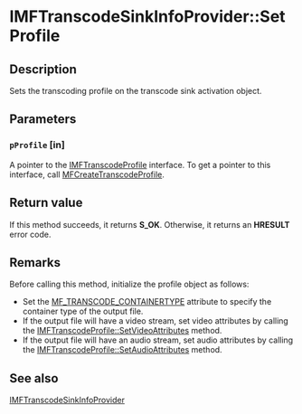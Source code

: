 # IMFTranscodeSinkInfoProvider::SetProfile

## Description

Sets the transcoding profile on the transcode sink activation object.

## Parameters

### `pProfile` [in]

A pointer to the [IMFTranscodeProfile](https://learn.microsoft.com/windows/desktop/api/mfidl/nn-mfidl-imftranscodeprofile) interface. To get a pointer to this interface, call [MFCreateTranscodeProfile](https://learn.microsoft.com/windows/desktop/api/mfidl/nf-mfidl-mfcreatetranscodeprofile).

## Return value

If this method succeeds, it returns **S_OK**. Otherwise, it returns an **HRESULT** error code.

## Remarks

Before calling this method, initialize the profile object as follows:

* Set the [MF_TRANSCODE_CONTAINERTYPE](https://learn.microsoft.com/windows/desktop/medfound/mf-transcode-containertype) attribute to specify the container type of the output file.
* If the output file will have a video stream, set video attributes by calling the [IMFTranscodeProfile::SetVideoAttributes](https://learn.microsoft.com/windows/desktop/api/mfidl/nf-mfidl-imftranscodeprofile-setvideoattributes) method.
* If the output file will have an audio stream, set audio attributes by calling the [IMFTranscodeProfile::SetAudioAttributes](https://learn.microsoft.com/windows/desktop/api/mfidl/nf-mfidl-imftranscodeprofile-setaudioattributes) method.

## See also

[IMFTranscodeSinkInfoProvider](https://learn.microsoft.com/windows/desktop/api/mfidl/nn-mfidl-imftranscodesinkinfoprovider)